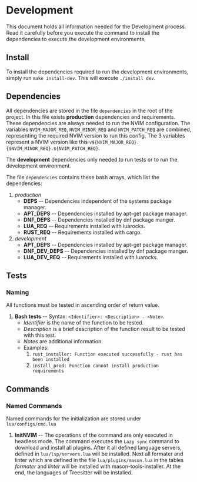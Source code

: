 # Development

This document holds all information needed for the Development process. Read it
carefully before you execute the command to install the dependencies to execute
the development environments.

## Install

To install the dependencies required to run the development environments,
simply run `make install-dev`. This will execute `./install dev`.

## Dependencies

All dependencies are stored in the file `dependencies` in the root of the
project. In this file exists **production** dependencies and requirements.
These dependencies are always needed to run the NVIM configuration.
The variables `NVIM_MAJOR_REQ`, `NVIM_MINOR_REQ` and `NVIM_PATCH_REQ`
are combined, representing the required NVIM version to run this config.
The 3 variables represent a NVIM version like this
`v${NVIM_MAJOR_REQ}.{$NVIM_MINOR_REQ}.${NVIM_PATCH_REQ}`.

The **development** dependencies only needed to run tests or to run the
development environment.

The file `dependencies` contains these bash arrays, which list the
dependencies:

1. *production*
   - **DEPS** -- Dependencies independent of the systems package manager.
   - **APT_DEPS** -- Dependencies installed by apt-get package manager.
   - **DNF_DEPS** -- Dependencies installed by dnf package manger.
   - **LUA_REQ** -- Requirements installed with luarocks.
   - **RUST_REQ** -- Requirements installed with cargo.
2. *development*
   - **APT_DEPS** -- Dependencies installed by apt-get package manager.
   - **DNF_DEV_DEPS** -- Dependencies installed by dnf package manger.
   - **LUA_DEV_REQ** -- Requirements installed with luarocks.

## Tests

### Naming

All functions must be tested in ascending order of return value.

1. **Bash tests** -- Syntax: `<Identifier>: <Description> - <Note>`.
   - *Identifier* is the name of the function to be tested.
   - *Description* is a brief description of the function result to be tested
     with this test.
   - *Notes* are additional information.
   - Examples:
     1. `rust_installer: Function executed successfully - rust has been installed`
     2. `install_prod: Function cannot install production requirements`

## Commands

### Named Commands

Named commands for the initialization are stored under `lua/configs/cmd.lua`

1. **InitNVIM** -- The operations of the command are only executed in headless
   mode. The command executes the `Lazy sync` command to download and install
   all plugins. After it all defined language servers, defined in
   `lua/lsp/servers.lua` will be installed. Next all formater and linter which
   are defined in the file `lua/plugins/mason.lua` in the tables *formater*
   and *linter* will be installed with mason-tools-installer. At the end, the
   languages of Treesitter will be installed.
